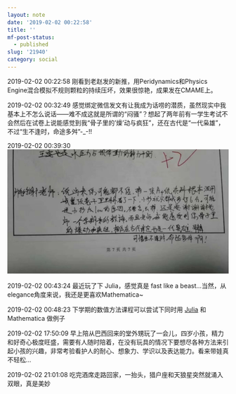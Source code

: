 ```yaml
---
layout: note
date: '2019-02-02 00:22:58'
title: ''
mf-post-status:
  - published
slug: '21940'
category: social
---
```

2019-02-02 00:22:58 刚看到老赵发的新推，用Peridynamics和Physics Engine混合模拟不规则颗粒的持续压坏，效果很惊艳，成果发在CMAME上。

2019-02-02 00:32:49 感觉绑定微信发文有让我成为话唠的潜质，虽然现实中我基本上不怎么说话——难不成这就是所谓的“闷骚”？想起了两年前有一学生考试不会然后在试卷上说能感觉到我“骨子里的’燥’动与疯狂”，还在古代是“一代枭雄”，不过“生不逢时，命途多舛”-_-!!

2019-02-02 00:39:30 ![](/assets/img/student-comments.jpg)

2019-02-02 00:43:24 最近玩了下 Julia，感觉真是 fast like a beast…当然，从elegance角度来说，我还是更喜欢Mathematica~

2019-02-02 00:48:23 下学期的数值方法课程可以尝试下同时用 [Julia](https://www.codeproject.com/Articles/579983/Finite-Element-programming-in-Julia) 和 Mathematica 做例子

2019-02-02 17:50:09 早上陪从巴西回来的堂外甥玩了一会儿，四岁小孩，精力和好奇心极度旺盛，需要有人随时陪着，在没有玩具的情况下要想尽各种方法来引起小孩的兴趣，非常考验看护人的耐心、想象力、学识以及表达能力。看来带娃真不轻松…

2019-02-02 21:01:08 吃完酒席走路回家，一抬头，猎户座和天狼星突然就涌入双眼，真是美妙
